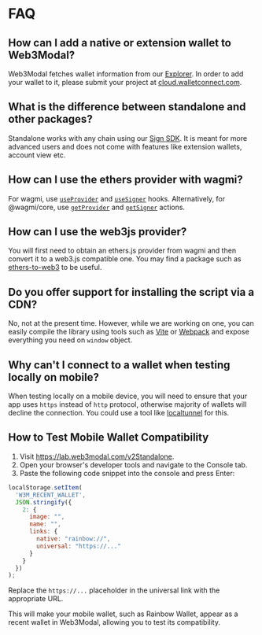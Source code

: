 # FAQ

## How can I add a native or extension wallet to Web3Modal?

Web3Modal fetches wallet information from our [Explorer](https://walletconnect.com/explorer). In order to add your wallet to it, please submit your project at [cloud.walletconnect.com](https://cloud.walletconnect.com).

## What is the difference between standalone and other packages?

Standalone works with any chain using our [Sign SDK](../web/sign/dapp-usage.md). It is meant for more advanced users and does not come with features like extension wallets, account view etc.

## How can I use the ethers provider with wagmi?

For wagmi, use [`useProvider`](https://wagmi.sh/react/hooks/useProvider) and [`useSigner`](https://wagmi.sh/react/hooks/useSigner) hooks. Alternatively, for @wagmi/core, use [`getProvider`](https://wagmi.sh/core/actions/getProvider) and [`getSigner`](https://wagmi.sh/core/actions/fetchSigner) actions.

## How can I use the web3js provider?

You will first need to obtain an ethers.js provider from wagmi and then convert it to a web3.js compatible one. You may find a package such as [ethers-to-web3](https://www.npmjs.com/package/ethers-to-web3) to be useful.

## Do you offer support for installing the script via a CDN?

No, not at the present time. However, while we are working on one, you can easily compile the library using tools such as [Vite](https://vitejs.dev/) or [Webpack](https://webpack.js.org/) and expose everything you need on `window` object.

## Why can't I connect to a wallet when testing locally on mobile?

When testing locally on a mobile device, you will need to ensure that your app uses `https` instead of `http` protocol, otherwise majority of wallets will decline the connection. You could use a tool like [localtunnel](https://www.npmjs.com/package/localtunnel) for this.

## How to Test Mobile Wallet Compatibility 

1. Visit https://lab.web3modal.com/v2Standalone.
2. Open your browser's developer tools and navigate to the Console tab.
3. Paste the following code snippet into the console and press Enter:

```javascript
localStorage.setItem(
  'W3M_RECENT_WALLET',
  JSON.stringify({
    2: {
      image: "",
      name: "",
      links: {
        native: "rainbow://",
        universal: "https://..."
      }
    }
  })
);
```

Replace the `https://...` placeholder in the universal link with the appropriate URL.

This will make your mobile wallet, such as Rainbow Wallet, appear as a recent wallet in Web3Modal, allowing you to test its compatibility.
